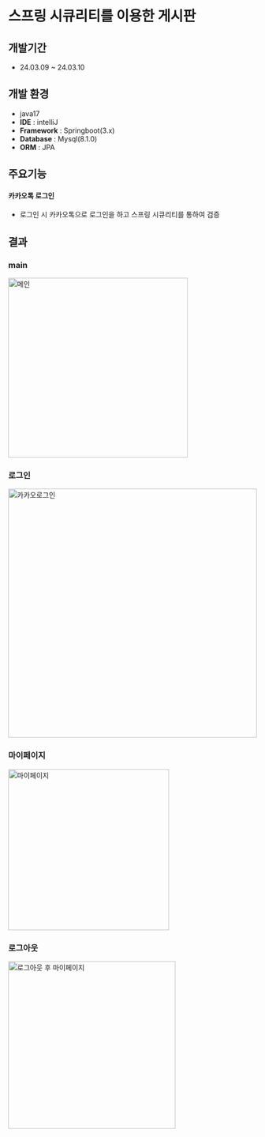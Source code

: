 # 스프링 시큐리티를 이용한 게시판
## 개발기간 
- 24.03.09 ~ 24.03.10

## 개발 환경
- java17
- **IDE** : intelliJ
- **Framework** : Springboot(3.x)
- **Database** : Mysql(8.1.0)
- **ORM** : JPA


## 주요기능
#### 카카오톡 로그인
- 로그인 시 카카오톡으로 로그인을 하고 스프링 시큐리티를 통하여 검증

## 결과
### main
<img width="364" alt="메인" src="https://github.com/kimhyeonjun-96/social-login/assets/69852555/b1e9e68b-7f30-4162-aff7-f5cb8956eeb4">

### 로그인
<img width="504" alt="카카오로그인" src="https://github.com/kimhyeonjun-96/social-login/assets/69852555/f56cb8ee-9c7a-47ba-a5ef-c08c0a1f3e1b">

### 마이페이지
<img width="326" alt="마이페이지" src="https://github.com/kimhyeonjun-96/social-login/assets/69852555/b343f1bd-c7a6-42f3-bac8-0f6f6d6b20c5">

### 로그아웃
<img width="339" alt="로그아웃 후 마이페이지" src="https://github.com/kimhyeonjun-96/social-login/assets/69852555/ec7050aa-b375-47a2-b9e3-e88644ce89fb">
